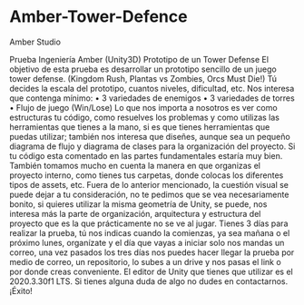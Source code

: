# Amber-Tower-Defence
Amber Studio


Prueba Ingeniería Amber (Unity3D)
Prototipo de un Tower Defense
El objetivo de esta prueba es desarrollar un prototipo sencillo de un juego tower defense. (Kingdom Rush, Plantas vs Zombies, Orcs Must Die!) Tú decides la escala del prototipo, cuantos niveles, dificultad, etc.
Nos interesa que contenga mínimo:
•	3 variedades de enemigos
•	3 variedades de torres
•	Flujo de juego (Win/Lose)
Lo que nos importa a nosotros es ver como estructuras tu código, como resuelves los problemas y como utilizas las herramientas que tienes a la mano, si es que tienes herramientas que puedas utilizar; también nos interesa que diseñes, aunque sea un pequeño diagrama de flujo y diagrama de clases para la organización del proyecto.
Si tu código esta comentado en las partes fundamentales estaría muy bien. También tomamos mucho en cuenta la manera en que organizas el proyecto interno, como tienes tus carpetas, donde colocas los diferentes tipos de assets, etc.
Fuera de lo anterior mencionado, la cuestión visual se puede dejar a tu consideración, no te pedimos que se vea necesariamente bonito, si quieres utilizar la misma geometría de Unity, se puede, nos interesa más la parte de organización, arquitectura y estructura del proyecto que es la que prácticamente no se ve al jugar.
Tienes 3 días para realizar la prueba, tú nos indicas cuando la comienzas, ya sea mañana o el próximo lunes, organízate y el día que vayas a iniciar solo nos mandas un correo, una vez pasados los tres días nos puedes hacer llegar la prueba por medio de correo, un repositorio, lo subes a un drive y nos pasas el link o por donde creas conveniente.
El editor de Unity que tienes que utilizar es el 2020.3.30f1 LTS.
Si tienes alguna duda de algo no dudes en contactarnos.
¡Éxito!
